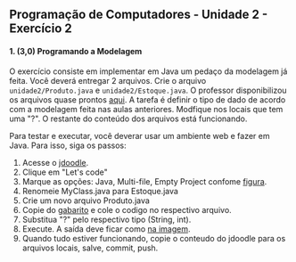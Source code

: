 ## Programação de Computadores - Unidade 2 - Exercício 2

#### 1. (3,0) Programando a Modelagem

O exercício consiste em implementar em Java um pedaço da modelagem já feita. Você deverá entregar 2 arquivos. Crie o arquivo `unidade2/Produto.java` e `unidade2/Estoque.java`. O professor disponibilizou os arquivos quase prontos [aqui](gabaritosAula5). A tarefa é definir o tipo de dado de acordo com a modelagem feita nas aulas anteriores. Modfique nos locais que tem uma "?". O restante do conteúdo dos arquivos está funcionando.

Para testar e executar, você deverar usar um ambiente web e fazer em Java. Para isso, siga os passos:
1. Acesse o [jdoodle](https://www.jdoodle.com/).
2. Clique em "Let's code"
3. Marque as opções: Java, Multi-file, Empty Project confome [figura](u2_exercicio2_config_jdoodle.png).
4. Renomeie MyClass.java para Estoque.java
5. Crie um novo arquivo Produto.java
6. Copie do [gabarito](gabaritosAula5) e cole o codigo no respectivo arquivo.
7. Substitua "?" pelo respectivo tipo (String, int). 
8. Execute. A saída deve ficar como [na imagem](u2_exercicio2_jdoodle_saida.png).
9. Quando tudo estiver funcionando, copie o conteudo do jdoodle para os arquivos locais, salve, commit, push.
